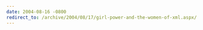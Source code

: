```yaml
---
date: 2004-08-16 -0800
redirect_to: /archive/2004/08/17/girl-power-and-the-women-of-xml.aspx/
---
```

